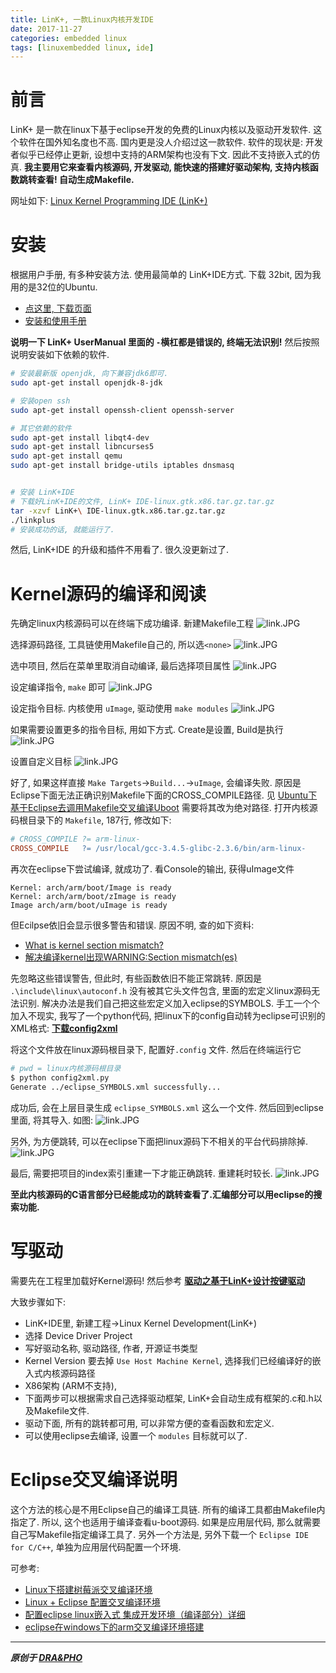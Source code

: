 ```yaml
---
title: LinK+, 一款Linux内核开发IDE
date: 2017-11-27
categories: embedded linux
tags: [linuxembedded linux, ide]
---
```



# 前言
LinK+ 是一款在linux下基于eclipse开发的免费的Linux内核以及驱动开发软件.
这个软件在国外知名度也不高. 国内更是没人介绍过这一款软件.
软件的现状是: 开发者似乎已经停止更新, 设想中支持的ARM架构也没有下文. 因此不支持嵌入式的仿真.
**我主要用它来查看内核源码, 开发驱动, 能快速的搭建好驱动架构, 支持内核函数跳转查看! 自动生成Makefile.**

网址如下: [Linux Kernel Programming IDE (LinK+)](https://sourceforge.net/projects/linkplustest/)


# 安装

根据用户手册, 有多种安装方法. 使用最简单的 LinK+IDE方式.
下载 32bit, 因为我用的是32位的Ubuntu.
- [点这里, 下载页面](https://sourceforge.net/projects/linkplustest/files/installers/)
- [安装和使用手册](http://sourceforge.net/projects/linkplustest/files/documentation/LinK%2B_UserManual_Rev4.pdf)

**说明一下 LinK+ UserManual 里面的 `-`横杠都是错误的, 终端无法识别!**
然后按照说明安装如下依赖的软件.

``` bash
# 安装最新版 openjdk, 向下兼容jdk6即可.
sudo apt-get install openjdk-8-jdk

# 安装open ssh
sudo apt-get install openssh-client openssh-server

# 其它依赖的软件
sudo apt-get install libqt4-dev
sudo apt-get install libncurses5
sudo apt-get install qemu
sudo apt-get install bridge-utils iptables dnsmasq


# 安装 LinK+IDE
# 下载好LinK+IDE的文件, LinK+ IDE-linux.gtk.x86.tar.gz.tar.gz
tar -xzvf LinK+\ IDE-linux.gtk.x86.tar.gz.tar.gz
./linkplus
# 安装成功的话, 就能运行了.
```

然后, LinK+IDE 的升级和插件不用看了. 很久没更新过了.


# Kernel源码的编译和阅读

先确定linux内核源码可以在终端下成功编译.
新建Makefile工程
![link.JPG](https://draapho.github.io/images/1737/link1.JPG)


选择源码路径, 工具链使用Makefile自己的, 所以选`<none>`
![link.JPG](https://draapho.github.io/images/1737/link2.JPG)


选中项目, 然后在菜单里取消自动编译, 最后选择项目属性
![link.JPG](https://draapho.github.io/images/1737/link3.JPG)


设定编译指令, `make` 即可
![link.JPG](https://draapho.github.io/images/1737/link5.JPG)


设定指令目标. 内核使用 `uImage`, 驱动使用 `make modules`
![link.JPG](https://draapho.github.io/images/1737/link6.JPG)


如果需要设置更多的指令目标, 用如下方式. Create是设置, Build是执行
![link.JPG](https://draapho.github.io/images/1737/link7.JPG)


设置自定义目标
![link.JPG](https://draapho.github.io/images/1737/link8.JPG)


好了, 如果这样直接 `Make Targets`->`Build...`->`uImage`, 会编译失败.
原因是Eclipse下面无法正确识别Makefile下面的CROSS_COMPILE路径.
见 [Ubuntu下基于Eclipse去调用Makefile交叉编译Uboot](
https://www.crifan.com/ubuntu_eclipse_cross_compile_uboot_based_on_makefile/)
需要将其改为绝对路径. 打开内核源码根目录下的 `Makefile`, 187行, 修改如下:

``` makefile
# CROSS_COMPILE ?= arm-linux-
CROSS_COMPILE   ?= /usr/local/gcc-3.4.5-glibc-2.3.6/bin/arm-linux-
```


再次在eclipse下尝试编译, 就成功了. 看Console的输出, 获得uImage文件
```
Kernel: arch/arm/boot/Image is ready
Kernel: arch/arm/boot/zImage is ready
Image arch/arm/boot/uImage is ready
```

但Ecilpse依旧会显示很多警告和错误. 原因不明, 查的如下资料:
- [What is kernel section mismatch?](https://stackoverflow.com/questions/8563978/what-is-kernel-section-mismatch)
- [解决编译kernel出现WARNING:Section mismatch(es)](http://www.linuxdiyf.com/linux/24369.html)

先忽略这些错误警告, 但此时, 有些函数依旧不能正常跳转. 原因是 `.\include\linux\autoconf.h` 没有被其它头文件包含, 里面的宏定义linux源码无法识别. 解决办法是我们自己把这些宏定义加入eclipse的SYMBOLS. 手工一个个加入不现实, 我写了一个python代码, 把linux下的config自动转为eclipse可识别的XML格式: 
**[下载config2xml](https://github.com/draapho/Blog/tree/master/_blog_stuff/linux/config2xml.py)**


将这个文件放在linux源码根目录下, 配置好`.config` 文件. 然后在终端运行它
``` bash
# pwd = linux内核源码根目录
$ python config2xml.py
Generate ../eclipse_SYMBOLS.xml successfully...
```

成功后, 会在上层目录生成 `eclipse_SYMBOLS.xml` 这么一个文件.
然后回到eclipse里面, 将其导入. 如图:
![link.JPG](https://draapho.github.io/images/1737/link9.JPG)

另外, 为方便跳转, 可以在eclipse下面把linux源码下不相关的平台代码排除掉.
![link.JPG](https://draapho.github.io/images/1737/link4.JPG)

最后, 需要把项目的index索引重建一下才能正确跳转. 重建耗时较长.
![link.JPG](https://draapho.github.io/images/1737/link10.JPG)


**至此内核源码的C语言部分已经能成功的跳转查看了.汇编部分可以用eclipse的搜索功能.**


# 写驱动

需要先在工程里加载好Kernel源码!
然后参考 **[驱动之基于LinK+设计按键驱动](https://draapho.github.io/2017/11/30/1740-drv-chr2/)**



大致步骤如下:

- LinK+IDE里, 新建工程->Linux Kernel Development(LinK+)
- 选择 Device Driver Project
- 写好驱动名称, 驱动路径, 作者, 开源证书类型
- Kernel Version 要去掉 `Use Host Machine Kernel`, 选择我们已经编译好的嵌入式内核源码路径
- X86架构 (ARM不支持),
- 下面两步可以根据需求自己选择驱动框架, LinK+会自动生成有框架的.c和.h以及Makefile文件.
- 驱动下面, 所有的跳转都可用, 可以非常方便的查看函数和宏定义.
- 可以使用eclipse去编译, 设置一个 `modules` 目标就可以了.


# Eclipse交叉编译说明

这个方法的核心是不用Eclipse自己的编译工具链. 所有的编译工具都由Makefile内指定了.
所以, 这个也适用于编译查看u-boot源码.
如果是应用层代码, 那么就需要自己写Makefile指定编译工具了.
另外一个方法是, 另外下载一个 `Eclipse IDE for C/C++`, 单独为应用层代码配置一个环境. 



可参考:
- [Linux下搭建树莓派交叉编译环境](http://www.linuxidc.com/Linux/2016-09/135062.htm)
- [Linux + Eclipse 配置交叉编译环境](http://www.cnblogs.com/lazygunner/archive/2011/11/30/2269726.html)
- [配置eclipse linux嵌入式 集成开发环境（编译部分）详细](http://blog.csdn.net/tianzhihen_wq/article/details/41872365)
- [eclipse在windows下的arm交叉编译环境搭建](http://m.itboth.com/d/BzIRZz/windows-eclipse-arm)


----------

***原创于 [DRA&PHO](https://draapho.github.io/)***